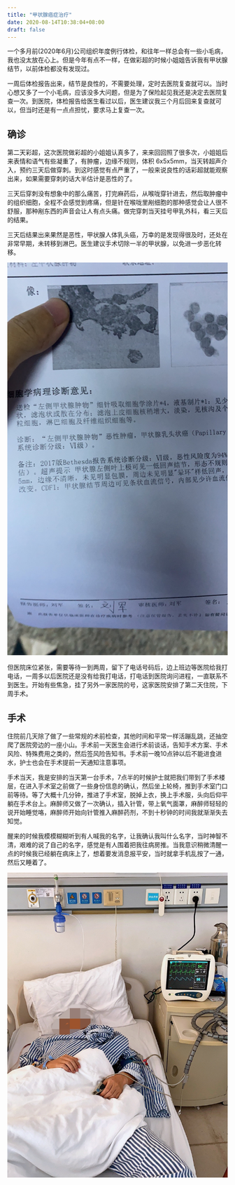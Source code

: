 ```yaml
---
title: "甲状腺癌症治疗"
date: 2020-08-14T10:38:04+08:00
draft: false
---
```


一个多月前(2020年6月)公司组织年度例行体检，和往年一样总会有一些小毛病，我也没太放在心上。但是今年有点不一样，在做彩超的时候小姐姐告诉我有甲状腺结节，以前体检都没有发现过。

一周后体检报告出来，结节是良性的，不需要处理，定时去医院复查就可以。当时心想又多了一个小毛病，应该没多大问题，但是为了保险起见我还是决定去医院复查一次。到医院，体检报告给医生看过以后，医生建议我三个月后回来复查就可以，但当时还是有一点点担忧，要求马上复查一次。

## 确诊

第二天彩超，这次医院做彩超的小姐姐认真多了，来来回回照了很多次，小姐姐后来表情和语气有些凝重了，有肿瘤，边缘不规则，体积 6x5x5mm，当天转超声介入，预约三天后做穿刺。到这时感觉有点严重了，一般来说良性的话彩超就能观察出来，如果需要穿刺的话大半估计是恶性的了。

三天后穿刺没有想象中的那么痛苦，打完麻药后，从喉咙穿针进去，然后取肿瘤中的组织细胞，全程不会感觉到疼痛，但是针在喉咙里剐细胞的那种感觉会让人很不舒服，那种剐东西的声音会让人有点头痛。做完穿刺当天挂号甲乳外科，看三天后的结果。

三天后结果出来果然是恶性，甲状腺人体乳头癌，万幸的是发现得很及时，还处在非常早期，未转移到淋巴。医生建议手术切除一半的甲状腺，以免进一步恶化转移。

![thyroid cancer](./thyroid-cancer.jpeg)

但医院床位紧张，需要等待一到两周，留下了电话号码后，边上班边等医院给我打电话，一周多以后医院还是没有给我打电话，打电话到医院询问进程，一直联系不到医生。开始有些焦急，挂了另外一家医院的号，这家医院安排了第二天住院，下周手术。

## 手术

住院前几天除了做了一些常规的术前检查，其他时间和平常一样活蹦乱跳，还抽空爬了医院旁边的一座小山。手术前一天医生会进行术前谈话，告知手术方案、手术风险、特殊费用之类的，然后签风险告知书。手术前一晚10点钟以后不能进食进水，护士也会在手术提前一天通知注意事项。

手术当天，我是安排的当天第一台手术，7点半的时候护士就把我们带到了手术楼层，在进入手术室之前做了一些身份信息的确认，然后坐上轮椅，推到手术室门口前等待。等了大概十几分钟，推进了手术室，脱掉上衣，换上手术服，头向后仰平躺在手术台上。麻醉师又做了一次确认，插入针管，带上氧气面罩，麻醉师轻轻的说开始睡觉咯，麻醉师开始向针管推入麻醉药剂，不到十秒钟的时间我就渐渐失去知觉。

醒来的时候我模模糊糊听到有人喊我的名字，让我确认我叫什么名字，当时神智不清，艰难的说了自己的名字，感觉是有人围着把我往病房推。当我意识稍微清醒一点的时候我已经躺在病床上了，想着要发消息报平安，当时就拿手机乱按了一通，然后又睡着了。

![Bed](./bed.jpeg)
